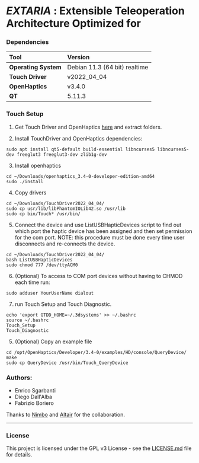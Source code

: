 # *EXTARIA* : Extensible Teleoperation Architecture Optimized for




### **Dependencies**

| **Tool**             | **Version**                              |
| :------------------- | :--------------------------------------- |
| **Operating System** | Debian 11.3 (64 bit) realtime            |
| **Touch Driver**     | v2022_04_04                              |
| **OpenHaptics**      | v3.4.0                                   |
| **QT**               | 5.11.3                                   |


### **Touch Setup**
1. Get Touch Driver and OpenHaptics [here](https://support.3dsystems.com/s/article/OpenHaptics-for-Linux-Developer-Edition-v34?language=en_US) and extract folders.

2. Install TouchDriver and OpenHaptics dependencies:
~~~
sudo apt install qt5-default build-essential libncurses5 libncurses5-dev freeglut3 freeglut3-dev zlib1g-dev
~~~

3. Install openhaptics
~~~
cd ~/Downloads/openhaptics_3.4-0-developer-edition-amd64
sudo ./install
~~~

4. Copy drivers
~~~
cd ~/Downloads/TouchDriver2022_04_04/
sudo cp usr/lib/libPhantomIOLib42.so /usr/lib
sudo cp bin/Touch* /usr/bin/
~~~

5. Connect the device and use ListUSBHapticDevices script to find out which port the haptic device has been assigned and then set permission for the com port. NOTE: this procedure must be done every time user disconnects and re-connects the device.
~~~
cd ~/Downloads/TouchDriver2022_04_04/
bash ListUSBHapticDevices
sudo chmod 777 /dev/ttyACM0 
~~~

6. (Optional) To access to COM port devices without having to CHMOD each time run:
~~~
sudo adduser YourUserName dialout
~~~

7. run Touch Setup and Touch Diagnostic.
~~~
echo 'export GTDD_HOME=~/.3dsystems' >> ~/.bashrc
source ~/.bashrc
Touch_Setup
Touch_Diagnostic
~~~

5. (Optional) Copy an example file
~~~
cd /opt/OpenHaptics/Developer/3.4-0/examples/HD/console/QueryDevice/
make
sudo cp QueryDevice /usr/bin/Touch_QueryDevice
~~~



### **Authors:**
- Enrico Sgarbanti
- Diego Dall'Alba
- Fabrizio Boriero

Thanks to [Nimbo](http://www.nimbo-srl.com) and [Altair](https://metropolis.scienze.univr.it) for the collaboration.

---
### **License**
This project is licensed under the GPL v3 License - see the [LICENSE.md](LICENSE.md) file for details.
